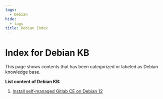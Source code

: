 ```yaml
---
tags:
  - Debian
hide:
  - tags
title: Debian Index
---
```


# Index for Debian KB

This page shows contents that has been categorized or labeled as Debian knowledge base.

**List content of Debian KB:**

1. [Install self-managed Gitlab CE on Debian 12](./install-gitlabce-debian-12.md)